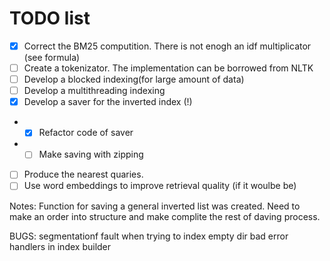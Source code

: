 # TODO list

- [X] Correct the BM25 computition. There is not enogh an idf multiplicator (see formula)
- [ ] Create a tokenizator. The implementation can be borrowed from NLTK
- [ ] Develop a blocked indexing(for large amount of data)
- [ ] Develop a multithreading indexing
- [x] Develop a saver for the inverted index (!)
* - [x] Refactor code of saver   
* - [ ] Make saving with zipping
- [ ] Produce the nearest quaries.
- [ ] Use word embeddings to improve retrieval quality (if it woulbe be) 

Notes:
Function for saving a general inverted list was created. Need to make an order into structure and make complite the rest of daving process.

BUGS:
segmentationf fault when trying to index empty dir
bad error handlers in index builder